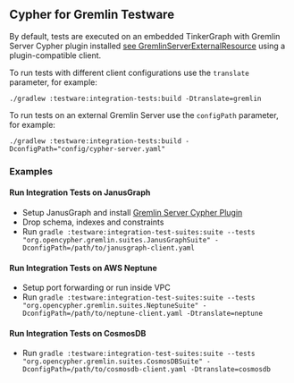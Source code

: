 ## Cypher for Gremlin Testware

By default, tests are executed on an embedded TinkerGraph with Gremlin Server Cypher plugin installed [see GremlinServerExternalResource](testware-common/src/main/java/org/opencypher/gremlin/rules/GremlinServerExternalResource.java) using a plugin-compatible client.

To run tests with different client configurations use the `translate` parameter, for example:

    ./gradlew :testware:integration-tests:build -Dtranslate=gremlin
    
To run tests on an external Gremlin Server use the `configPath` parameter, for example:    
    
    ./gradlew :testware:integration-tests:build -DconfigPath="config/cypher-server.yaml"
    
### Examples    
    
#### Run Integration Tests on JanusGraph

* Setup JanusGraph and install [Gremlin Server Cypher Plugin](https://github.com/opencypher/cypher-for-gremlin/tree/master/tinkerpop/cypher-gremlin-server-plugin)
* Drop schema, indexes and constraints
* Run `gradle :testware:integration-test-suites:suite --tests "org.opencypher.gremlin.suites.JanusGraphSuite" -DconfigPath=/path/to/janusgraph-client.yaml`

#### Run Integration Tests on AWS Neptune

* Setup port forwarding or run inside VPC
* Run `gradle :testware:integration-test-suites:suite --tests "org.opencypher.gremlin.suites.NeptuneSuite" -DconfigPath=/path/to/neptune-client.yaml -Dtranslate=neptune`

#### Run Integration Tests on CosmosDB

* Run `gradle :testware:integration-test-suites:suite --tests "org.opencypher.gremlin.suites.CosmosDBSuite" -DconfigPath=/path/to/cosmosdb-client.yaml -Dtranslate=cosmosdb`  

